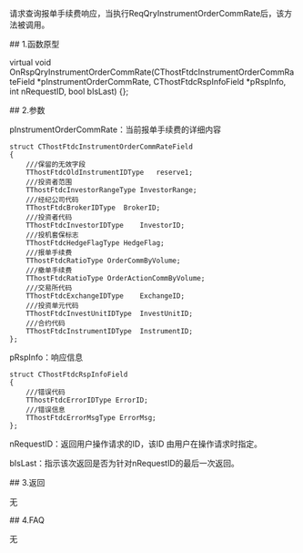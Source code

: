 <p>请求查询报单手续费响应，当执行ReqQryInstrumentOrderCommRate后，该方法被调用。</p>
<span class="anchor" id="3ceb779a-e066-4327-8fff-44b897d0d02d"></span>
## 1.函数原型
<p>virtual void OnRspQryInstrumentOrderCommRate(CThostFtdcInstrumentOrderCommRateField *pInstrumentOrderCommRate, CThostFtdcRspInfoField *pRspInfo, int nRequestID, bool bIsLast) {};</p>
<span class="anchor" id="dbe97b20-bd23-450e-9b0a-9ccf8ff4fe63"></span>
## 2.参数
<p>pInstrumentOrderCommRate：当前报单手续费的详细内容</p>
<pre><code>struct CThostFtdcInstrumentOrderCommRateField
{
    ///保留的无效字段
    TThostFtdcOldInstrumentIDType   reserve1;
    ///投资者范围
    TThostFtdcInvestorRangeType InvestorRange;
    ///经纪公司代码
    TThostFtdcBrokerIDType  BrokerID;
    ///投资者代码
    TThostFtdcInvestorIDType    InvestorID;
    ///投机套保标志
    TThostFtdcHedgeFlagType HedgeFlag;
    ///报单手续费
    TThostFtdcRatioType OrderCommByVolume;
    ///撤单手续费
    TThostFtdcRatioType OrderActionCommByVolume;
    ///交易所代码
    TThostFtdcExchangeIDType    ExchangeID;
    ///投资单元代码
    TThostFtdcInvestUnitIDType  InvestUnitID;
    ///合约代码
    TThostFtdcInstrumentIDType  InstrumentID;
};
</code></pre>
<p>pRspInfo：响应信息</p>
<pre><code>struct CThostFtdcRspInfoField
{
    ///错误代码
    TThostFtdcErrorIDType ErrorID;
    ///错误信息
    TThostFtdcErrorMsgType ErrorMsg;
};
</code></pre>
<p>nRequestID：返回用户操作请求的ID，该ID 由用户在操作请求时指定。</p>
<p>bIsLast：指示该次返回是否为针对nRequestID的最后一次返回。</p>
<span class="anchor" id="d2767db2-b1eb-4741-9710-5aa76567ef57"></span>
## 3.返回
<p>无</p>
<span class="anchor" id="b40888f9-25d6-4d47-bd75-2847690720ba"></span>
## 4.FAQ
<p>无</p>
